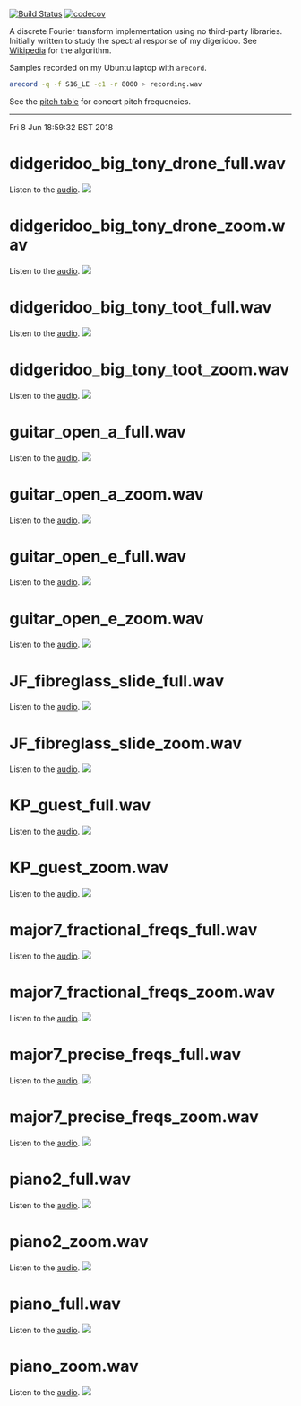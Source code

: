 [![Build Status](https://travis-ci.org/deanturpin/spectrum_analyser_gnuplot.svg?branch=master)](https://travis-ci.org/deanturpin/spectrum_analyser_gnuplot)
[![codecov](https://codecov.io/gh/deanturpin/spectrum_analyser_gnuplot/branch/master/graph/badge.svg)](https://codecov.io/gh/deanturpin/spectrum_analyser_gnuplot)

A discrete Fourier transform implementation using no third-party libraries. Initially written to study the spectral response of my digeridoo. See [Wikipedia](https://en.wikipedia.org/wiki/Discrete_Fourier_transform) for the algorithm.

Samples recorded on my Ubuntu laptop with ```arecord```.
```bash
arecord -q -f S16_LE -c1 -r 8000 > recording.wav
```

See the [pitch table](pitch.md) for concert pitch frequencies.

---

Fri  8 Jun 18:59:32 BST 2018

# didgeridoo_big_tony_drone_full.wav
Listen to the [audio](wav/didgeridoo_big_tony_drone_full.wav).
[![](didgeridoo_big_tony_drone_full.svg)](didgeridoo_big_tony_drone_full.svg)

# didgeridoo_big_tony_drone_zoom.wav
Listen to the [audio](wav/didgeridoo_big_tony_drone_zoom.wav).
[![](didgeridoo_big_tony_drone_zoom.svg)](didgeridoo_big_tony_drone_zoom.svg)

# didgeridoo_big_tony_toot_full.wav
Listen to the [audio](wav/didgeridoo_big_tony_toot_full.wav).
[![](didgeridoo_big_tony_toot_full.svg)](didgeridoo_big_tony_toot_full.svg)

# didgeridoo_big_tony_toot_zoom.wav
Listen to the [audio](wav/didgeridoo_big_tony_toot_zoom.wav).
[![](didgeridoo_big_tony_toot_zoom.svg)](didgeridoo_big_tony_toot_zoom.svg)

# guitar_open_a_full.wav
Listen to the [audio](wav/guitar_open_a_full.wav).
[![](guitar_open_a_full.svg)](guitar_open_a_full.svg)

# guitar_open_a_zoom.wav
Listen to the [audio](wav/guitar_open_a_zoom.wav).
[![](guitar_open_a_zoom.svg)](guitar_open_a_zoom.svg)

# guitar_open_e_full.wav
Listen to the [audio](wav/guitar_open_e_full.wav).
[![](guitar_open_e_full.svg)](guitar_open_e_full.svg)

# guitar_open_e_zoom.wav
Listen to the [audio](wav/guitar_open_e_zoom.wav).
[![](guitar_open_e_zoom.svg)](guitar_open_e_zoom.svg)

# JF_fibreglass_slide_full.wav
Listen to the [audio](wav/JF_fibreglass_slide_full.wav).
[![](JF_fibreglass_slide_full.svg)](JF_fibreglass_slide_full.svg)

# JF_fibreglass_slide_zoom.wav
Listen to the [audio](wav/JF_fibreglass_slide_zoom.wav).
[![](JF_fibreglass_slide_zoom.svg)](JF_fibreglass_slide_zoom.svg)

# KP_guest_full.wav
Listen to the [audio](wav/KP_guest_full.wav).
[![](KP_guest_full.svg)](KP_guest_full.svg)

# KP_guest_zoom.wav
Listen to the [audio](wav/KP_guest_zoom.wav).
[![](KP_guest_zoom.svg)](KP_guest_zoom.svg)

# major7_fractional_freqs_full.wav
Listen to the [audio](wav/major7_fractional_freqs_full.wav).
[![](major7_fractional_freqs_full.svg)](major7_fractional_freqs_full.svg)

# major7_fractional_freqs_zoom.wav
Listen to the [audio](wav/major7_fractional_freqs_zoom.wav).
[![](major7_fractional_freqs_zoom.svg)](major7_fractional_freqs_zoom.svg)

# major7_precise_freqs_full.wav
Listen to the [audio](wav/major7_precise_freqs_full.wav).
[![](major7_precise_freqs_full.svg)](major7_precise_freqs_full.svg)

# major7_precise_freqs_zoom.wav
Listen to the [audio](wav/major7_precise_freqs_zoom.wav).
[![](major7_precise_freqs_zoom.svg)](major7_precise_freqs_zoom.svg)

# piano2_full.wav
Listen to the [audio](wav/piano2_full.wav).
[![](piano2_full.svg)](piano2_full.svg)

# piano2_zoom.wav
Listen to the [audio](wav/piano2_zoom.wav).
[![](piano2_zoom.svg)](piano2_zoom.svg)

# piano_full.wav
Listen to the [audio](wav/piano_full.wav).
[![](piano_full.svg)](piano_full.svg)

# piano_zoom.wav
Listen to the [audio](wav/piano_zoom.wav).
[![](piano_zoom.svg)](piano_zoom.svg)


